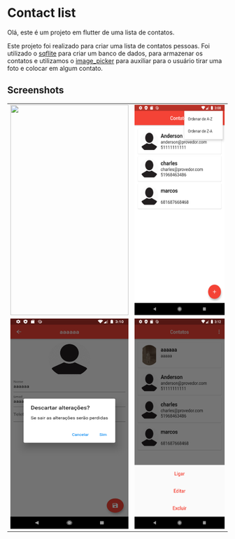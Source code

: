 
# Contact list

Olá, este é um projeto em flutter de uma lista de contatos.

Este projeto foi realizado para criar uma lista de contatos pessoas. Foi utilizado o [sqflite](https://pub.dev/packages/sqflite) para criar um banco de dados, para armazenar os contatos e utilizamos o [image_picker](https://pub.dev/packages/image_picker) para auxiliar para o usuário tirar uma foto e colocar em algum contato.

  

## Screenshots
<table>

<tr>
	<td><img  src="screenshots/gif.gif"  width=270  height=480></td>
	<td><img  src="screenshots/01.png"  width=270  height=480></td>
</tr>

<tr>
	<td><img  src="screenshots/02.png"  width=270  height=480></td>
	<td><img  src="screenshots/03.png"  width=270  height=480></td>
</tr>

</table>
